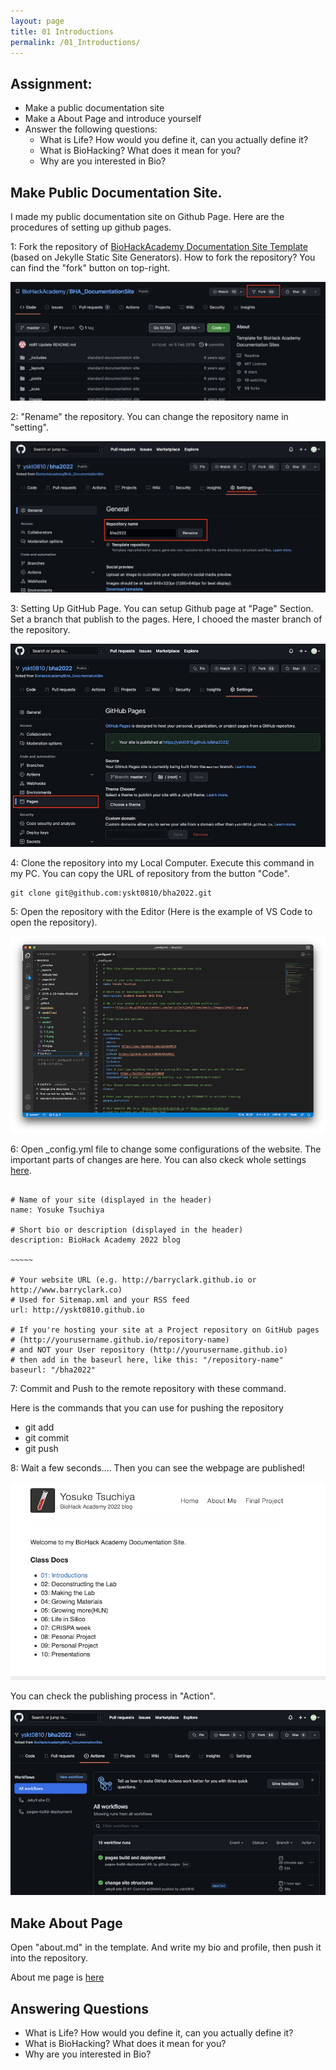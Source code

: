 ```yaml
---
layout: page
title: 01 Introductions
permalink: /01_Introductions/
---
```


## Assignment:

- Make a public documentation site
- Make a About Page and introduce yourself
- Answer the following questions:
    - What is Life? How would you define it, can you actually define it?
    - What is BioHacking? What does it mean for you?
    - Why are you interested in Bio?

## Make Public Documentation Site.

I made my public documentation site on Github Page. Here are the procedures of setting up github pages.

1: Fork the repository of [BioHackAcademy Documentation Site Template](https://github.com/BioHackAcademy/BHA_DocumentationSite) (based on Jekylle Static Site Generators). How to fork the repository? You can find the "fork" button on top-right.

![](../images/week01/1-1.png)

2: "Rename" the repository. You can change the repository name in "setting".

![](../images/week01/1-2.png)

3: Setting Up GitHub Page. You can setup Github page at "Page" Section. Set a branch that publish to the pages. Here, I chooed the master branch of the repository.

![](../images/week01/1-3.png)

4: Clone the repository into my Local Computer. Execute this command in my PC. You can copy the URL of repository from the button "Code".

```
git clone git@github.com:yskt0810/bha2022.git
```

5: Open the repository with the Editor (Here is the example of VS Code to open the repository).

![](../images/week01/1-5.png)

6: Open _config.yml file to change some configurations of the website. The important parts of changes are here. You can also ckeck whole settings [here](https://github.com/yskt0810/bha2022/blob/master/_config.yml).

```

# Name of your site (displayed in the header)
name: Yosuke Tsuchiya

# Short bio or description (displayed in the header)
description: BioHack Academy 2022 blog

~~~~~

# Your website URL (e.g. http://barryclark.github.io or http://www.barryclark.co)
# Used for Sitemap.xml and your RSS feed
url: http://yskt0810.github.io

# If you're hosting your site at a Project repository on GitHub pages 
# (http://yourusername.github.io/repository-name)
# and NOT your User repository (http://yourusername.github.io)
# then add in the baseurl here, like this: "/repository-name"
baseurl: "/bha2022"

```

7: Commit and Push to the remote repository with these command.

Here is the commands that you can use for pushing the repository

- git add
- git commit
- git push

8: Wait a few seconds.... Then you can see the webpage are published!

![](../images/week01/1-6.png)

You can check the publishing process in "Action".

![](../images/week01/1-7.png)


## Make About Page

Open "about.md" in the template. And write my bio and profile, then push it into the repository.

About me page is [here](../about.md)

## Answering Questions

- What is Life? How would you define it, can you actually define it?
- What is BioHacking? What does it mean for you?
- Why are you interested in Bio?